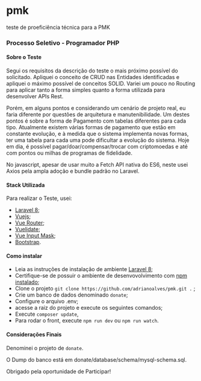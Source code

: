 # pmk
teste de proeficiência técnica para a PMK

### Processo Seletivo - Programador PHP

#### Sobre o Teste

Segui os requisitos da descrição do teste o mais próximo possível do solicitado. Apliquei o conceito de CRUD nas Entidades identificadas e apliquei o máximo possível de conceitos SOLID.
Variei um pouco no Routing para aplicar tanto a forma simples quanto a forma utilizada para desenvolver APIs Rest.

Porém, em alguns pontos e considerando um cenário de projeto real, eu faria diferente por questões de arquitetura e manutenibilidade.
Um destes pontos é sobre a forma de Pagamento com tabelas diferentes para cada tipo.
Atualmente existem várias formas de pagamento que estão em constante evolução, e à medida que o sistema implementa novas formas, ter uma tabela para cada
uma pode dificultar a evolução do sistema. Hoje em dia, é possível pagar/doar/compensar/trocar com criptomoedas e até com pontos ou milhas de programas de fidelidade.

No javascript, apesar de usar muito a Fetch API nativa do ES6, neste usei Axios pela ampla adoção e bundle padrão no Laravel.

#### Stack Utilizada

Para realizar o Teste, usei:
- [Laravel 8](https://laravel.com);
- [Vuejs](https://vuejs.org/);
- [Vue Router](https://router.vuejs.org/);
- [Vuelidate](https://vuelidate.js.org/);
- [Vue Input Mask](https://www.npmjs.com/package/v-mask);
- [Bootstrap](https://getbootstrap.com).

#### Como instalar

- Leia as instruções de instalação de ambiente [Laravel 8](https://laravel.com/docs/8.x/installation);
- Certifique-se de possuir o ambiente de desenvovolvimento com [npm instalado](https://www.npmjs.com/get-npm);
- Clone o projeto `git clone https://github.com/adrianoalves/pmk.git .` ;
- Crie um banco de dados denominado `donate`;
- Configure o arquivo .env;
- acesse a raiz do projeto e execute os seguintes comandos;
- Execute `composer update`, 
- Para rodar o front, execute `npm run dev` ou `npm run watch`.

#### Considerações Finais

Denominei o projeto de `donate`.

O Dump do banco está em donate/database/schema/mysql-schema.sql.

Obrigado pela oportunidade de Participar!

